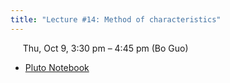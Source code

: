 ```yaml
---
title: "Lecture #14: Method of characteristics"
---
```


&nbsp;&nbsp;&nbsp;&nbsp;&nbsp;Thu, Oct 9, 3:30 pm – 4:45 pm (Bo Guo)

- [Pluto Notebook](../assets/pluto_notebooks/mod7_Method_of_characteristics.html)
